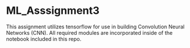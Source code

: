 # ML_Asssignment3
This assignment utilizes tensorflow for use in building Convolution Neural Networks (CNN). All required modules are incorporated inside of the notebook included in this repo. 
